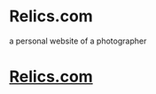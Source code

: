 # Relics.com
a personal website of a photographer

<h1><a href="https://relic.netlify.app/" target="_blank"> Relics.com </a></h1>
